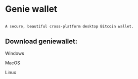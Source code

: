 # Genie wallet

```

A secure, beautiful cross-platform desktop Bitcoin wallet. 

```

## Download geniewallet:

Windows


MacOS


Linux
